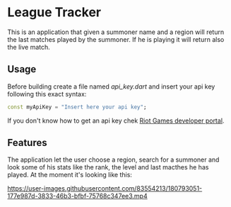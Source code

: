 # League Tracker

This is an application that given a summoner name and a region will return the last matches played by the summoner. If he is playing it will return also the live match.

## Usage
Before building create a file named *api_key.dart* and insert your api key following this exact syntax:

```dart
const myApiKey = "Insert here your api key";
```

If you don't know how to get an api key chek [Riot Games developer portal](https://developer.riotgames.com/).

## Features
The application let the user choose a region, search for a summoner and look some of his stats like the rank, the level and last macthes he has played. At the moment it's looking like this:


https://user-images.githubusercontent.com/83554213/180793051-177e987d-3833-46b3-bfbf-75768c347ee3.mp4

